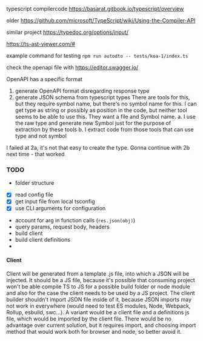 typescript compilercode 
https://basarat.gitbook.io/typescript/overview

older
https://github.com/microsoft/TypeScript/wiki/Using-the-Compiler-API

similar project
https://typedoc.org/options/input/


https://ts-ast-viewer.com/#


example command for testing `npm run autodto -- tests/koa-1/index.ts`

check the openapi file with https://editor.swagger.io/

OpenAPI has a specific format
1. generate OpenAPI format disregarding response type
2. generate JSON schema from typescript types
  There are tools for this, but they require symbol name, but there's no symbol name for this.
  I can get type as string or possibly as position in the code, but neither tool seems to be able to use this. They want a file and Symbol name. 
  a. I use the raw type and generate new Symbol just for the purpose of extraction by these tools
  b. I extract code from those tools that can use type and not symbol


I failed at 2a, it's not that easy to create the type. Gonna continue with 2b next time - that worked


### TODO
- folder structure
- [x] read config file
- [x] get input file from local tsconfig
- [x] use CLI arguments for configuration
- account for arg in function calls (`res.json(obj)`)
- query params, request body, headers
- build client
- build client definitions
- 


#### Client

Client will be generated from a template .js file, into which a JSON will be injected. It should be a JS file, because it's possible that consuming project won't be able compile TS to JS for a possible build folder or node module and also for the case the client needs to be used by a JS project.
The client builder shouldn't import JSON file inside of it, because JSON imports may not work in everywhere (would need to test ES modules, Node, Webpack, Rollup, esbuild, swc...).
A variant would be a client file and a definitions js file, which would be imported by the client file. There would be no advantage over current solution, but it requires import, and choosing import method that would work both for browser and node, so better avoid it.
